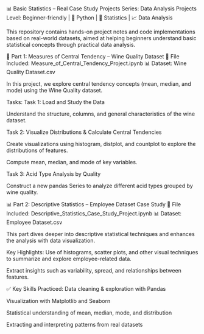 📊 Basic Statistics – Real Case Study Projects
Series: Data Analysis Projects
Level: Beginner-friendly | 📁 Python | 🧮 Statistics | 📈 Data Analysis

This repository contains hands-on project notes and code implementations based on real-world datasets, aimed at helping beginners understand basic statistical concepts through practical data analysis.

🧩 Part 1: Measures of Central Tendency – Wine Quality Dataset
📂 File Included: Measure_of_Central_Tendency_Project.ipynb
📊 Dataset: Wine Quality Dataset.csv

In this project, we explore central tendency concepts (mean, median, and mode) using the Wine Quality dataset.

Tasks:
Task 1: Load and Study the Data

Understand the structure, columns, and general characteristics of the wine dataset.

Task 2: Visualize Distributions & Calculate Central Tendencies

Create visualizations using histogram, distplot, and countplot to explore the distributions of features.

Compute mean, median, and mode of key variables.

Task 3: Acid Type Analysis by Quality

Construct a new pandas Series to analyze different acid types grouped by wine quality.

📊 Part 2: Descriptive Statistics – Employee Dataset Case Study
📂 File Included: Descriptive_Statistics_Case_Study_Project.ipynb
📊 Dataset: Employee Dataset.csv

This part dives deeper into descriptive statistical techniques and enhances the analysis with data visualization.

Key Highlights:
Use of histograms, scatter plots, and other visual techniques to summarize and explore employee-related data.

Extract insights such as variability, spread, and relationships between features.

✅ Key Skills Practiced:
Data cleaning & exploration with Pandas

Visualization with Matplotlib and Seaborn

Statistical understanding of mean, median, mode, and distribution

Extracting and interpreting patterns from real datasets

